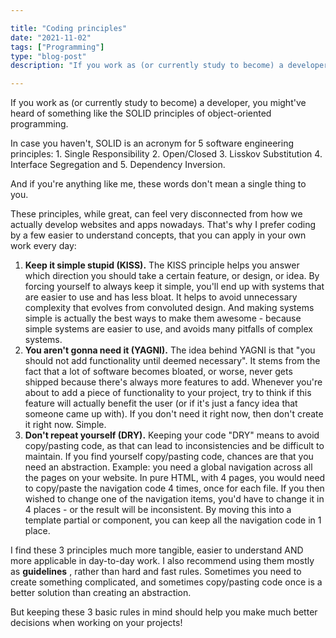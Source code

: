 ```yaml
---

title: "Coding principles"
date: "2021-11-02"
tags: ["Programming"]
type: "blog-post"
description: "If you work as (or currently study to become) a developer, you might've heard of something like the SOLID principles of object-oriented programming. "

---
```


If you work as (or currently study to become) a developer, you might've heard of something like the SOLID principles of object-oriented programming.

In case you haven't, SOLID is an acronym for 5 software engineering principles: 1. Single Responsibility 2. Open/Closed 3. Lisskov Substitution 4. Interface Segregation and 5. Dependency Inversion.

And if you're anything like me, these words don't mean a single thing to you.

These principles, while great, can feel very disconnected from how we actually develop websites and apps nowadays. That's why I prefer coding by a few easier to understand concepts, that you can apply in your own work every day:

1. **Keep it simple stupid (KISS).** The KISS principle helps you answer which direction you should take a certain feature, or design, or idea. By forcing yourself to always keep it simple, you'll end up with systems that are easier to use and has less bloat. It helps to avoid unnecessary complexity that evolves from convoluted design. And making systems simple is actually the best ways to make them awesome - because simple systems are easier to use, and avoids many pitfalls of complex systems.
2. **You aren't gonna need it (YAGNI).** The idea behind YAGNI is that "you should not add functionality until deemed necessary". It stems from the fact that a lot of software becomes bloated, or worse, never gets shipped because there's always more features to add. Whenever you're about to add a piece of functionality to your project, try to think if this feature will actually benefit the user (or if it's just a fancy idea that someone came up with). If you don't need it right now, then don't create it right now. Simple.
3. **Don't repeat yourself (DRY).** Keeping your code "DRY" means to avoid copy/pasting code, as that can lead to inconsistencies and be difficult to maintain. If you find yourself copy/pasting code, chances are that you need an abstraction. Example: you need a global navigation across all the pages on your website. In pure HTML, with 4 pages, you would need to copy/paste the navigation code 4 times, once for each file. If you then wished to change one of the navigation items, you'd have to change it in 4 places - or the result will be inconsistent. By moving this into a template partial or component, you can keep all the navigation code in 1 place.

I find these 3 principles much more tangible, easier to understand AND more applicable in day-to-day work. I also recommend using them mostly as **guidelines** , rather than hard and fast rules. Sometimes you need to create something complicated, and sometimes copy/pasting code once is a better solution than creating an abstraction.

But keeping these 3 basic rules in mind should help you make much better decisions when working on your projects!

​
